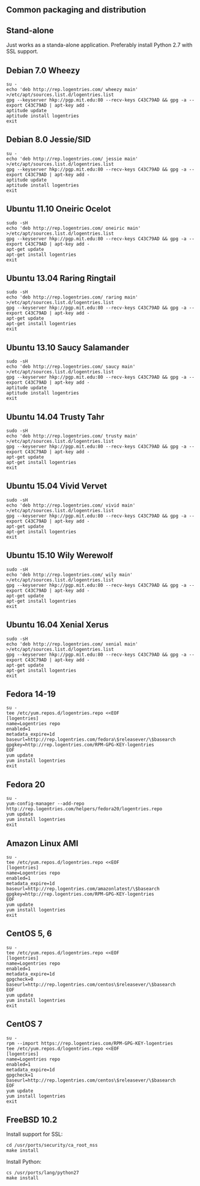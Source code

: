 Common packaging and distribution
---------------------------------


Stand-alone
-----------

Just works as a standa-alone application. Preferably install Python 2.7 with SSL support.


Debian 7.0 Wheezy
------------------

	su -
	echo 'deb http://rep.logentries.com/ wheezy main' >/etc/apt/sources.list.d/logentries.list
	gpg --keyserver hkp://pgp.mit.edu:80 --recv-keys C43C79AD && gpg -a --export C43C79AD | apt-key add -
	aptitude update
	aptitude install logentries
	exit


Debian 8.0 Jessie/SID
---------------------

	su -
	echo 'deb http://rep.logentries.com/ jessie main' >/etc/apt/sources.list.d/logentries.list
	gpg --keyserver hkp://pgp.mit.edu:80 --recv-keys C43C79AD && gpg -a --export C43C79AD | apt-key add -
	aptitude update
	aptitude install logentries
	exit


Ubuntu 11.10 Oneiric Ocelot
-----------------------------

	sudo -sH
	echo 'deb http://rep.logentries.com/ oneiric main' >/etc/apt/sources.list.d/logentries.list
	gpg --keyserver hkp://pgp.mit.edu:80 --recv-keys C43C79AD && gpg -a --export C43C79AD | apt-key add -
	apt-get update
	apt-get install logentries
	exit


Ubuntu 13.04 Raring Ringtail
-----------------------------

	sudo -sH
	echo 'deb http://rep.logentries.com/ raring main' >/etc/apt/sources.list.d/logentries.list
	gpg --keyserver hkp://pgp.mit.edu:80 --recv-keys C43C79AD && gpg -a --export C43C79AD | apt-key add -
	apt-get update
	apt-get install logentries
	exit


Ubuntu 13.10 Saucy Salamander
-----------------------------

	sudo -sH
	echo 'deb http://rep.logentries.com/ saucy main' >/etc/apt/sources.list.d/logentries.list
	gpg --keyserver hkp://pgp.mit.edu:80 --recv-keys C43C79AD && gpg -a --export C43C79AD | apt-key add -
	aptitude update
	aptitude install logentries
	exit


Ubuntu 14.04 Trusty Tahr
------------------------

	sudo -sH
	echo 'deb http://rep.logentries.com/ trusty main' >/etc/apt/sources.list.d/logentries.list
	gpg --keyserver hkp://pgp.mit.edu:80 --recv-keys C43C79AD && gpg -a --export C43C79AD | apt-key add -
	apt-get update
	apt-get install logentries
	exit


Ubuntu 15.04 Vivid Vervet
-------------------------

	sudo -sH
	echo 'deb http://rep.logentries.com/ vivid main' >/etc/apt/sources.list.d/logentries.list
	gpg --keyserver hkp://pgp.mit.edu:80 --recv-keys C43C79AD && gpg -a --export C43C79AD | apt-key add -
	apt-get update
	apt-get install logentries
	exit


Ubuntu 15.10 Wily Werewolf
--------------------------

	sudo -sH
	echo 'deb http://rep.logentries.com/ wily main' >/etc/apt/sources.list.d/logentries.list
	gpg --keyserver hkp://pgp.mit.edu:80 --recv-keys C43C79AD && gpg -a --export C43C79AD | apt-key add -
	apt-get update
	apt-get install logentries
	exit


Ubuntu 16.04 Xenial Xerus
-------------------------

	sudo -sH
	echo 'deb http://rep.logentries.com/ xenial main' >/etc/apt/sources.list.d/logentries.list
	gpg --keyserver hkp://pgp.mit.edu:80 --recv-keys C43C79AD && gpg -a --export C43C79AD | apt-key add -
	apt-get update
	apt-get install logentries
	exit


Fedora 14-19
------------

	su -
	tee /etc/yum.repos.d/logentries.repo <<EOF
	[logentries]
	name=Logentries repo
	enabled=1
	metadata_expire=1d
	baseurl=http://rep.logentries.com/fedora\$releasever/\$basearch
	gpgkey=http://rep.logentries.com/RPM-GPG-KEY-logentries
	EOF
	yum update
	yum install logentries
	exit


Fedora 20
---------

	su -
	yum-config-manager --add-repo http://rep.logentries.com/helpers/fedora20/logentries.repo
	yum update
	yum install logentries
	exit


Amazon Linux AMI
-------------

	su -
	tee /etc/yum.repos.d/logentries.repo <<EOF
	[logentries]
	name=Logentries repo
	enabled=1
	metadata_expire=1d
	baseurl=http://rep.logentries.com/amazonlatest/\$basearch
	gpgkey=http://rep.logentries.com/RPM-GPG-KEY-logentries
	EOF
	yum update
	yum install logentries
	exit


CentOS 5, 6
-----------

	su -
	tee /etc/yum.repos.d/logentries.repo <<EOF
	[logentries]
	name=Logentries repo
	enabled=1
	metadata_expire=1d
	gpgcheck=0
	baseurl=http://rep.logentries.com/centos\$releasever/\$basearch
	EOF
	yum update
	yum install logentries
	exit


CentOS 7
--------

	su -
	rpm --import https://rep.logentries.com/RPM-GPG-KEY-logentries
	tee /etc/yum.repos.d/logentries.repo <<EOF
	[logentries]
	name=Logentries repo
	enabled=1
	metadata_expire=1d
	gpgcheck=1
	baseurl=http://rep.logentries.com/centos\$releasever/\$basearch
	EOF
	yum update
	yum install logentries
	exit


FreeBSD 10.2
------------

Install support for SSL:

	cd /usr/ports/security/ca_root_nss
	make install

Install Python:

	cs /usr/ports/lang/python27
	make install

